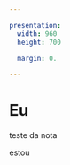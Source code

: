 ```yaml
---

presentation:
  width: 960
  height: 700

  margin: 0.

---
```


<!-- slide  -->
# Eu
<!-- slide  -->
teste da nota
<!-- slide vertical=true -->
estou
